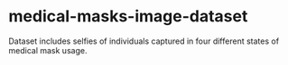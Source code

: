 # medical-masks-image-dataset
Dataset includes selfies of individuals captured in four different states of medical mask usage.
